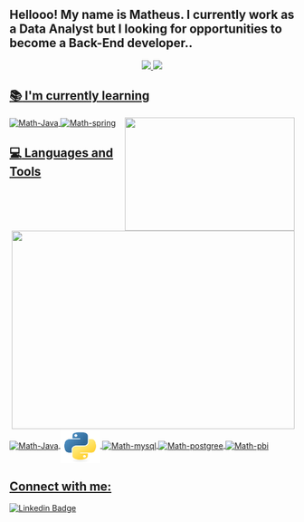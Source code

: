 
## Hellooo! My name is Matheus. I currently work as a Data Analyst but I looking for opportunities to become a Back-End developer..

<div align="center">
  <a href="https://github.com/DanielRoberto72">
  <img height="180em" src="https://github-readme-stats.vercel.app/api?username=MatheusBoleli&show_icons=true&theme=dark&include_all_commits=true"/>
  <img height="180em" src="https://github-readme-stats.vercel.app/api/top-langs/?username=MatheusBoleli&layout=compact&langs_count=7&theme=dark"/><br>
</div>
  
## :books: I'm currently learning

<img align="right" src="https://c.tenor.com/2MfphFNNUdkAAAAC/study.gif" height="200px" width="300px"/>
<img align="center" alt="Math-Java" height="180"  src="https://cdn.jsdelivr.net/gh/devicons/devicon/icons/nodejs/nodejs-original-wordmark.svg" />
<img align="center" alt="Math-spring" height="180" src="https://cdn.jsdelivr.net/gh/devicons/devicon/icons/spring/spring-original-wordmark.svg" />


<br>

## :computer: Languages and Tools

<img align="right" src="https://raw.githubusercontent.com/MicaelliMedeiros/micaellimedeiros/master/image/computer-illustration.png" height="350" width="500px"/>

<div style="display: inline_block"><br>
  <img align="center" alt="Math-Java" height="60" width="70" src="https://cdn.jsdelivr.net/gh/devicons/devicon/icons/java/java-original-wordmark.svg">
  <img align="center" alt="Math-Python" height="60" width="70" src="https://raw.githubusercontent.com/devicons/devicon/master/icons/python/python-original.svg">
  <img align="center" alt="Math-mysql" height="60" width="70" src="https://cdn.jsdelivr.net/gh/devicons/devicon/icons/mysql/mysql-original-wordmark.svg">
  <img align="center" alt="Math-postgree" height="60" width="70" src="https://cdn.jsdelivr.net/gh/devicons/devicon/icons/postgresql/postgresql-original.svg" />
  <img align="center" alt="Math-pbi" height="60" width="70" src="https://github.com/microsoft/PowerBI-Icons/blob/b2ee4327cc6f39abefc1637090ebd9ace516da87/SVG/PowerBI.svg">
</div>

## Connect with me:

[![Linkedin Badge](https://img.shields.io/badge/LinkedIn-0077B5?style=for-the-badge&logo=linkedin&logoColor=white)](https://www.linkedin.com/in/matheus-rocha-de-deus-boleli-8b7624200)

